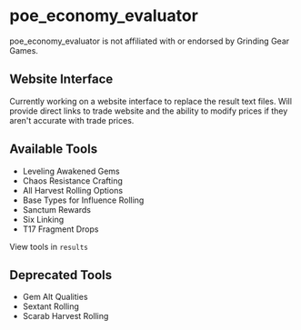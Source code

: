 # poe_economy_evaluator

poe_economy_evaluator is not affiliated with or endorsed by Grinding Gear Games.

## Website Interface

Currently working on a website interface to replace the result text files. Will provide direct links to trade website and the ability to modify prices if they aren't accurate with trade prices.

## Available Tools

- Leveling Awakened Gems
- Chaos Resistance Crafting
- All Harvest Rolling Options
- Base Types for Influence Rolling
- Sanctum Rewards
- Six Linking
- T17 Fragment Drops

View tools in `results`

## Deprecated Tools

- Gem Alt Qualities
- Sextant Rolling
- Scarab Harvest Rolling
